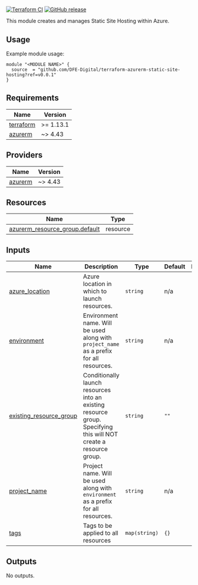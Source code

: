 # <REPLACE WITH USEFUL TERRAFORM DESCRIPTION>

[![Terraform CI](https://github.com/DFE-Digital/terraform-azurerm-static-site-hosting/actions/workflows/continuous-integration-terraform.yml/badge.svg?branch=main)](https://github.com/DFE-Digital/terraform-azurerm-static-site-hosting/actions/workflows/continuous-integration-terraform.yml?branch=main)
[![GitHub release](https://img.shields.io/github/release/DFE-Digital/terraform-azurerm-static-site-hosting.svg)](https://github.com/DFE-Digital/terraform-azurerm-static-site-hosting/releases)

This module creates and manages Static Site Hosting within Azure.

## Usage

Example module usage:

```hcl
module "<MODULE NAME>" {
  source  = "github.com/DFE-Digital/terraform-azurerm-static-site-hosting?ref=v0.0.1"
}
```

<!-- BEGIN_TF_DOCS -->
## Requirements

| Name | Version |
|------|---------|
| <a name="requirement_terraform"></a> [terraform](#requirement\_terraform) | >= 1.13.1 |
| <a name="requirement_azurerm"></a> [azurerm](#requirement\_azurerm) | ~> 4.43 |

## Providers

| Name | Version |
|------|---------|
| <a name="provider_azurerm"></a> [azurerm](#provider\_azurerm) | ~> 4.43 |

## Resources

| Name | Type |
|------|------|
| [azurerm_resource_group.default](https://registry.terraform.io/providers/hashicorp/azurerm/latest/docs/resources/resource_group) | resource |

## Inputs

| Name | Description | Type | Default | Required |
|------|-------------|------|---------|:--------:|
| <a name="input_azure_location"></a> [azure\_location](#input\_azure\_location) | Azure location in which to launch resources. | `string` | n/a | yes |
| <a name="input_environment"></a> [environment](#input\_environment) | Environment name. Will be used along with `project_name` as a prefix for all resources. | `string` | n/a | yes |
| <a name="input_existing_resource_group"></a> [existing\_resource\_group](#input\_existing\_resource\_group) | Conditionally launch resources into an existing resource group. Specifying this will NOT create a resource group. | `string` | `""` | no |
| <a name="input_project_name"></a> [project\_name](#input\_project\_name) | Project name. Will be used along with `environment` as a prefix for all resources. | `string` | n/a | yes |
| <a name="input_tags"></a> [tags](#input\_tags) | Tags to be applied to all resources | `map(string)` | `{}` | no |

## Outputs

No outputs.
<!-- END_TF_DOCS -->
